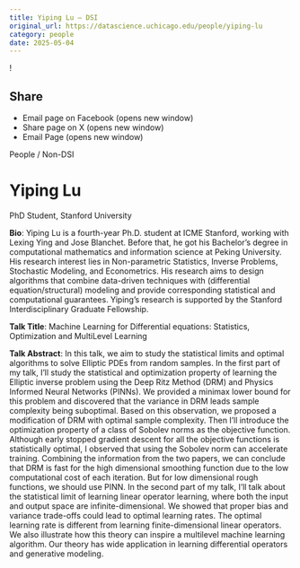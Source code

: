 ```yaml
---
title: Yiping Lu – DSI
original_url: https://datascience.uchicago.edu/people/yiping-lu
category: people
date: 2025-05-04
---
```


<!-- Table-like structure detected -->

!

## Share

* Email page on Facebook (opens new window)
* Share page on X (opens new window)
* Email Page (opens new window)

<!-- Table-like structure detected -->

People / Non-DSI

# Yiping Lu

PhD Student, Stanford University

**Bio**: Yiping Lu is a fourth-year Ph.D. student at ICME Stanford, working with Lexing Ying and Jose Blanchet. Before that, he got his Bachelor’s degree in computational mathematics and information science at Peking University. His research interest lies in Non-parametric Statistics, Inverse Problems, Stochastic Modeling, and Econometrics. His research aims to design algorithms that combine data-driven techniques with (differential equation/structural) modeling and provide corresponding statistical and computational guarantees. Yiping’s research is supported by the Stanford Interdisciplinary Graduate Fellowship.

**Talk Title**: Machine Learning for Differential equations: Statistics, Optimization and MultiLevel Learning

**Talk Abstract**: In this talk, we aim to study the statistical limits and optimal algorithms to solve Elliptic PDEs from random samples. In the first part of my talk, I’ll study the statistical and optimization property of learning the Elliptic inverse problem using the Deep Ritz Method (DRM) and Physics Informed Neural Networks (PINNs). We provided a minimax lower bound for this problem and discovered that the variance in DRM leads sample complexity being suboptimal. Based on this observation, we proposed a modification of DRM with optimal sample complexity. Then I’ll introduce the optimization property of a class of Sobolev norms as the objective function. Although early stopped gradient descent for all the objective functions is statistically optimal, I observed that using the Sobolev norm can accelerate training. Combining the information from the two papers, we can conclude that DRM is fast for the high dimensional smoothing function due to the low computational cost of each iteration. But for low dimensional rough functions, we should use PINN. In the second part of my talk, I’ll talk about the statistical limit of learning linear operator learning, where both the input and output space are infinite-dimensional. We showed that proper bias and variance trade-offs could lead to optimal learning rates. The optimal learning rate is different from learning finite-dimensional linear operators. We also illustrate how this theory can inspire a multilevel machine learning algorithm. Our theory has wide application in learning differential operators and generative modeling.